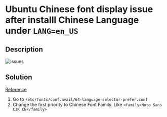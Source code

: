 # Ubuntu Chinese font display issue after installl Chinese Language under `LANG=en_US`

## Description

![issues](https://i.stack.imgur.com/ANPcO.jpg)

## Solution

[Reference](https://askubuntu.com/questions/1268788/how-to-correctly-display-chinese-when-lang-en-us-utf-8)

1. Go to `/etc/fonts/conf.avail/64-language-selector-prefer.conf`
2. Change the first priority to Chinese Font Family. Like `<family>Noto Sans CJK CN</family>`

